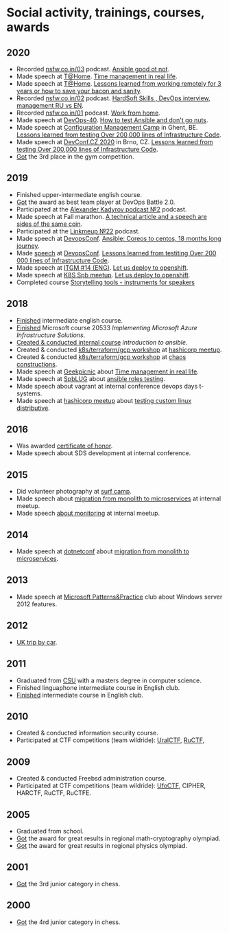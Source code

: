 # Social activity, trainings, courses, awards

## 2020

* Recorded [nsfw.co.in/03](http://nsfw.co.in/episodes/01.html) podcast. [Ansible good ot not](https://music.yandex.ru/album/10318378/track/65562747).
* Made speech at [T@Home](https://www.t-systems.com/). [Time management in real life](life/time-management-irl-en.md).
* Made speech at [T@Home](https://www.t-systems.com/). [Lessons learned from working remotely for 3 years or how to save your bacon and sanity](life/remote-work-ru.md).
* Recorded [nsfw.co.in/02](http://nsfw.co.in/episodes/02.html) podcast. [HardSoft Skills , DevOps interview, management RU vs EN](https://music.yandex.ru/album/10318378/track/64443722).
* Recorded [nsfw.co.in/01](http://nsfw.co.in/episodes/01.html) podcast. [Work from home](https://music.yandex.ru/album/10318378/track/64324269).
* Made speech at [DevOps-40](https://www.meetup.com/DevOps-40/events/269140089/). [How to test Ansible and don't go nuts](it/ansible-testing.md).
* Made speech at [Configuration Management Camp](https://cfp.cfgmgmtcamp.be/2020/talk/VQGZUG/) in Ghent, BE. [Lessons learned from testing Over 200,000 lines of Infrastructure Code](it/200k-iac-en.md).
* Made speech at [DevConf.CZ 2020](https://www.devconf.info/cz/) in Brno, CZ. [Lessons learned from testing Over 200,000 lines of Infrastructure Code](it/200k-iac-en.md).
* [Got](assets/2020_gym.jpg) the 3rd place in the gym competition.

## 2019

* Finished upper-intermediate english course.
* [Got](assets/2019_devops_battle.jpg) the award as best team player at DevOps Battle 2.0.
* Participated at the [Alexander Kadyrov podcast №2](https://podcast.kadyrov.dev/senior-yaml-developer/) podcast.
* Made speech at Fall marathon. [A technical article and a speech are sides of the same coin](life/how-to-make-speech.md).
* Participated at the [Linkmeup №22](https://linkmeup.ru/blog/495.html) podcast.
* Made speech at [DevopsConf](https://devopsconf.io/moscow/2019/meetups#2331050). [Ansible: Coreos to centos, 18 months long journey](it/coreos2centos-en.md).
* Made [speech](assets/2019_devopsconf.jpg?raw=true) at [DevopsConf](http://devopsconf.io/moscow-rit/2019/abstracts/4906). [Lessons learned from testiting Over 200 000 lines of Infrastructure Code](it/200k-iac-en.md).
* Made speech at [ITGM #14 (ENG)](https://piter-united.ru/#rec91713889). [Let us deploy to openshift](it/deploy2openshift-en.md).
* Made speech at [K8S Spb meetup](https://www.meetup.com/kubernetes-spb/events/258970186/). [Let us deploy to openshift](it/deploy2openshift-en.md).
* Completed course [Storytelling tools - instruments for speakers](assets/2019_storytelling.png?raw=true)

## 2018

* [Finished](assets/2018_english.jpg?raw=true) intermediate english course.
* [Finished](assets/2018_azure.jpg) Microsoft course 20533 _Implementing Microsoft Azure Infrastructure Solutions_.
* [Created & conducted internal course](assets/2018_ansible.jpg) _introduction to ansible_.
* Created & conducted [k8s/terraform/gcp workshop](https://cloud.mail.ru/public/F193/yjoC7irob) at [hashicorp meetup](https://www.meetup.com/St-Petersburg-Russia-HashiCorp-User-Group/events/253644141/).
* Created & conducted [k8s/terraform/gcp workshop](https://cloud.mail.ru/public/MK6G/DgNtrv5x5) at [chaos constructions](https://chaosconstructions.ru/).
* Made speech at [Geekpicnic](https://vk.com/geekpicnicspb2018) about [Time management in real life](life/time-management-irl-en.md).
* Made speech at [SpbLUG](http://spblug.org/) about [ansible roles testing](it/test-ansible-roles-via-testkitchen-inside-hyperv-en.md).
* Made speech about vagrant at internal conference devops days t-systems.
* Made speech at [hashicorp meetup](https://www.meetup.com/St-Petersburg-Russia-HashiCorp-User-Group/events/247154437/) about [testing custom linux distributive]((it/how-to-test-custom-os-distr-en.md)).

## 2016

* Was awarded [certificate of honor](assets/2016_rcntec.jpg).
* Made speech about SDS development at internal conference.

## 2015

* Did volunteer photography at [surf camp](https://vk.com/aloha74).
* Made speech about [migration from monolith to microservices](it/monolith-to-microservices.md) at internal meetup.
* Made speech [about monitoring](it/about-monitoring-ru.md) at internal meetup.

## 2014

* Made speech at [dotnetconf](http://dotnetconf.ru/materialy/monitoringandalerting) about [migration from monolith to microservices](it/monolith-to-microservices.md).

## 2013

* Made speech at [Microsoft Patterns&Practice](http://ineta.ru/MPPC/Meeting/2013-03-20-18-30) club about Windows server 2012 features.

## 2012

* [UK trip by car](life/UK-trip-by-car.md).

## 2011

* Graduated from [CSU](http://www.csu.ru/) with a  masters degree in computer science.
* Finished linguaphone intermediate course in English club.
* [Finished](assets/2011_english.jpg) intermediate course in English club.

## 2010

* Created & conducted information security course.
* Participated at CTF competitions (team wildride): [UralCTF](assets/2010_uralctg.jpg), [RuCTF](assets/2010_ructf.jpg),

## 2009

* Created & conducted Freebsd administration course.
* Participated at CTF competitions (team wildride): [UfoCTF](assets/2009_ufoctf.jpg), CIPHER, HARCTF, RuCTF, RuCTFE.

## 2005

* Graduated from school.
* [Got](assets/2005_crypto.jpg) the award for great results in regional math-cryptography olympiad.
* [Got](assets/2005_base.jpg) the award for great results in regional physics olympiad.

## 2001

* [Got](assets/2001_chess.jpg) the 3rd junior category in chess.

## 2000

* [Got](assets/2001_chess.jpg) the 4rd junior category in chess.
